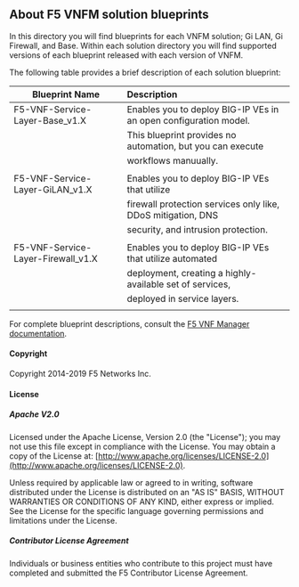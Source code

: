 ## About F5 VNFM solution blueprints
In this directory you will find blueprints for each VNFM solution; Gi LAN, Gi Firewall, and Base. Within each solution 
directory you will find supported versions of each blueprint released with each version of VNFM.

The following table provides a brief description of each solution blueprint:

| Blueprint Name                       | Description                                                       |                   
| -------------------------------------| :-----------------------------------------------------------------|
| F5-VNF-Service-Layer-Base_v1.X       | Enables you to deploy BIG-IP VEs in an open configuration model.  |                        
|                                      | This blueprint provides no automation, but you can execute        |                                                           |
|                                      | workflows manuually.                                              |
|                                      |                                                                   |
| F5-VNF-Service-Layer-GiLAN_v1.X      | Enables you to deploy BIG-IP VEs that utilize                     |
|                                      | firewall protection services only like, DDoS mitigation, DNS      |
|                                      | security, and intrusion protection.                               |
|                                      |                                                                   |
| F5-VNF-Service-Layer-Firewall_v1.X   | Enables you to deploy BIG-IP VEs that utilize automated           |
|                                      | deployment, creating a highly-available set of services,          |
|                                      | deployed in service layers.                                       |
|                                      |                                                                   |

For complete blueprint descriptions, consult the [F5 VNF Manager documentation](https://clouddocs.f5.com/cloud/nfv/latest/vnfm_index.html).

#### Copyright
Copyright 2014-2019 F5 Networks Inc.

#### License

##### Apache V2.0 
Licensed under the Apache License, Version 2.0 (the "License"); you may not use this file except in compliance with the License. You may obtain a copy of the License at: [http://www.apache.org/licenses/LICENSE-2.0](http://www.apache.org/licenses/LICENSE-2.0).

Unless required by applicable law or agreed to in writing, software distributed under the License is distributed on an "AS IS" BASIS, WITHOUT WARRANTIES OR CONDITIONS OF ANY KIND, either express or implied. See the License for the specific language governing permissions and limitations under the License.

##### Contributor License Agreement
Individuals or business entities who contribute to this project must have completed and submitted the F5 Contributor License Agreement.
